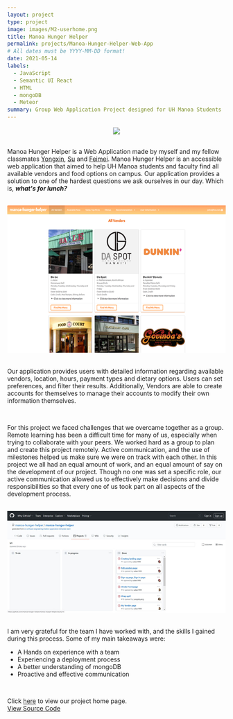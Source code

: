 ```yaml
---
layout: project
type: project
image: images/M2-userhome.png
title: Manoa Hunger Helper  
permalink: projects/Manoa-Hunger-Helper-Web-App
# All dates must be YYYY-MM-DD format!
date: 2021-05-14
labels:
  - JavaScript
  - Semantic UI React
  - HTML
  - mongoDB
  - Meteor 
summary: Group Web Application Project designed for UH Manoa Students 
---
```

<div align="center">
<img align="center" src="../images/M2-userhome.png" style="width:700px;">
</div>

<br>

Manoa Hunger Helper is a Web Application made by myself and my fellow classmates [Yongxin](https://yongxinyang.github.io/), [Su](https://sulao1999.github.io/) and [Feimei](https://feimeichen.github.io/). Manoa Hunger Helper is an accessible web application that aimed to help UH Manoa students and faculty find all available vendors and food options on campus. Our application provides a solution to one of the hardest questions we ask ourselves in our day. Which is, ***what's for lunch?***

<br> 

<div align="center">
<img src="../images/allvendors-page.png">
</div>

<br>

Our application provides users with detailed information regarding available vendors, location, hours, payment types and dietary options. Users can set preferences, and filter their results. Additionally, Vendors are able to create accounts for themselves to manage their accounts to modify their own information themselves. 

<br>

For this project we faced challenges that we overcame together as a group. Remote learning has been a difficult time for many of us, especially when trying to collaborate with your peers. We worked hard as a group to plan and create this project remotely. Active communication, and the use of milestones helped us make sure we were on track with each other. In this project we all had an equal amount of work, and an equal amount of say on the development of our project. Though no one was set a specific role, our active communication allowed us to effectively make decisions and divide responsibilities so that every one of us took part on all aspects of the development process. 

<br> 

<div align="center">
<img src="../images/milestone-page.jpeg">
</div>

<br> 

I am very grateful for the team I have worked with, and the skills I gained during this process. Some of my  main takeaways were: 
* A Hands on experience with a team
* Experiencing a deployment process
* A better understanding of mongoDB
* Proactive and effective communication



<br>

Click [here](https://manoa-hunger-helper.github.io/) to view our project home page. 
<br>
[View Source Code](https://github.com/manoa-hunger-helper/manoa-hunger-helper)


<br>

<br>